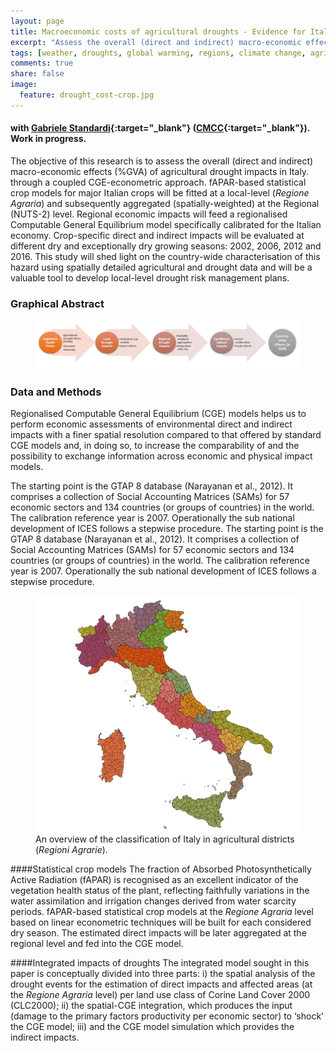 ```yaml
---
layout: page
title: Macroeconomic costs of agricultural droughts - Evidence for Italy
excerpt: "Assess the overall (direct and indirect) macro-economic effects (%GVA) of agricultural drought impacts"
tags: [weather, droughts, global warming, regions, climate change, agriculture, agricultural district, crop, yields, adaptation, remote sensing, satellite]
comments: true
share: false
image:
  feature: drought_cost-crop.jpg
---
```


#### with [Gabriele Standardi](https://www.cmcc.it/people/standardi-gabriele){:target="_blank"} ([CMCC](https://www.cmcc.it/){:target="_blank"}). Work in progress.

The objective of this research is to assess the overall (direct and indirect) macro-economic effects (%GVA) of agricultural drought impacts in Italy. through a coupled CGE-econometric approach. fAPAR-based statistical crop models for major Italian crops will be fitted at a local-level (*Regione Agraria*) and subsequently aggregated (spatially-weighted) at the Regional (NUTS-2) level. Regional economic impacts will feed a regionalised Computable General Equilibrium model specifically calibrated for the Italian economy. Crop-specific direct and indirect impacts will be evaluated at different dry and exceptionally dry growing seasons: 2002, 2006, 2012 and 2016. This study will shed light on the country-wide characterisation of this hazard using spatially detailed agricultural and drought data and will be a valuable tool to develop local-level drought risk management plans.

### Graphical Abstract

<figure>
	<a href="/images/abstract.jpg"><img src="/images/abstract.jpg"></a>
</figure>

### Data and Methods

Regionalised Computable General Equilibrium (CGE) models helps us to perform economic assessments of environmental direct and indirect impacts with a finer spatial resolution compared to that offered by standard CGE models and, in doing so, to increase the comparability of and the possibility to exchange information across economic and physical impact models.

The starting point is the GTAP 8 database (Narayanan et al., 2012). It comprises a collection of Social Accounting Matrices (SAMs) for 57 economic sectors and 134 countries (or groups of countries) in the world. The calibration reference year is 2007. Operationally the sub national development of ICES follows a stepwise procedure. The starting point is the GTAP 8 database (Narayanan et al., 2012). It comprises a collection of Social Accounting Matrices (SAMs) for 57 economic sectors and 134 countries (or groups of countries) in the world. The calibration reference year is 2007. Operationally the sub national development of ICES follows a stepwise procedure.

<figure>
	<a href="/images/RA_map.jpg"><img src="/images/RA_map.jpg"></a>
	<figcaption>An overview of the classification of Italy in agricultural districts (<em>Regioni Agrarie</em>).</figcaption>
</figure>

####Statistical crop models
The fraction of Absorbed Photosynthetically Active Radiation (fAPAR) is recognised as an excellent indicator of the vegetation health status of the plant, reflecting faithfully variations in the water assimilation and irrigation changes derived from water scarcity periods. fAPAR-based statistical crop models at the *Regione Agraria* level based on linear econometric techniques will be built for each considered dry season. The estimated direct impacts will be later aggregated at the regional level and fed into the CGE model.

####Integrated impacts of droughts
The integrated model sought in this paper is conceptually divided into three parts: i) the spatial analysis of the drought events for the estimation of direct impacts and affected areas (at the *Regione Agraria* level) per land use class of Corine Land Cover 2000 (CLC2000); ii) the spatial-CGE integration, which produces the input (damage to the primary factors productivity per economic sector) to ‘shock’ the CGE model; iii) and the CGE model simulation which provides the indirect impacts.
